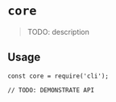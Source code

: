 # `core`

> TODO: description

## Usage

```
const core = require('cli');

// TODO: DEMONSTRATE API
```
